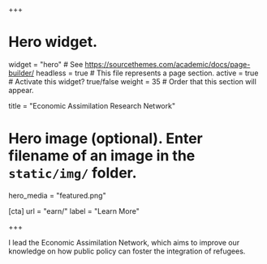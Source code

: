+++
# Hero widget.
widget = "hero"  # See https://sourcethemes.com/academic/docs/page-builder/
headless = true  # This file represents a page section.
active = true  # Activate this widget? true/false
weight = 35  # Order that this section will appear.

title = "Economic Assimilation Research Network"

# Hero image (optional). Enter filename of an image in the `static/img/` folder.
hero_media = "featured.png"

[cta]
  url = "earn/"
  label = "Learn More"
  
+++

I lead the Economic Assimilation Network, which aims to improve our knowledge on how public policy can foster the integration of refugees. 


